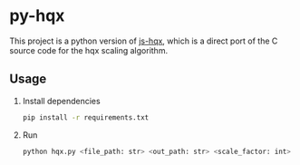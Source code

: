 # py-hqx

This project is a python version of [js-hqx](https://github.com/phoboslab/js-hqx), which is a direct port of the C source code for the hqx scaling algorithm.

## Usage

1. Install dependencies
    ```bash
    pip install -r requirements.txt
    ```
2. Run
    ```bash
    python hqx.py <file_path: str> <out_path: str> <scale_factor: int>
    ```

